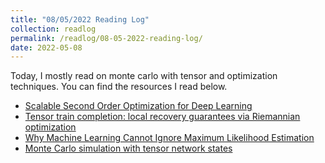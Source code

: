 ```yaml
---
title: "08/05/2022 Reading Log"
collection: readlog
permalink: /readlog/08-05-2022-reading-log/ 
date: 2022-05-08
---
```


Today, I mostly read on monte carlo with tensor and optimization techniques. You can find the resources I read below.

- [Scalable Second Order Optimization for Deep Learning](https://arxiv.org/abs/2002.09018)
- [Tensor train completion: local recovery guarantees via Riemannian optimization](https://arxiv.org/abs/2110.03975)
- [Why Machine Learning Cannot Ignore Maximum Likelihood Estimation](https://arxiv.org/abs/2110.12112)
- [Monte Carlo simulation with tensor network states](https://journals.aps.org/prb/abstract/10.1103/PhysRevB.83.134421)